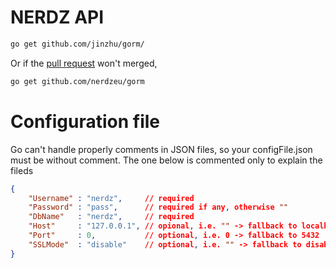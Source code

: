 NERDZ API
=========

```sh
go get github.com/jinzhu/gorm/
```
Or if the [pull request](https://github.com/jinzhu/gorm/pull/85) won't merged,
```sh
go get github.com/nerdzeu/gorm
```

Configuration file
=================
Go can't handle properly comments in JSON files, so your configFile.json must be without comment. The one below is commented only to explain the fileds

```JSON
{
    "Username" : "nerdz",     // required
    "Password" : "pass",      // required if any, otherwise ""
    "DbName"   : "nerdz",     // required
    "Host"     : "127.0.0.1", // opional, i.e. "" -> fallback to localhost
    "Port"     : 0,           // optional, i.e. 0 -> fallback to 5432
    "SSLMode"  : "disable"    // optional, i.e. "" -> fallback to disable
}
```
